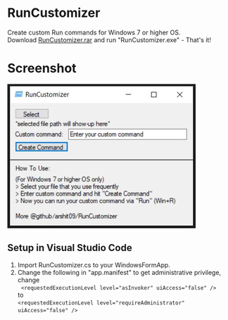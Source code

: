 # RunCustomizer
Create custom Run commands for Windows 7 or higher OS. <br />
Download [RunCustomizer.rar](https://github.com/arshit09/Ezzz/issues/new "RunCustomizer.rar") and run "RunCustomizer.exe" - That's it!

# Screenshot
![Main Page](https://raw.githubusercontent.com/arshit09/RunCustomizer/master/cover.jpg)

## Setup in Visual Studio Code
1) Import RunCustomizer.cs to your WindowsFormApp.
2) Change the following in "app.manifest" to get administrative privilege,<br />
change <br />
```  <requestedExecutionLevel level="asInvoker" uiAccess="false" /> ``` <br />
to<br />
 ``` <requestedExecutionLevel level="requireAdministrator" uiAccess="false" /> ```
